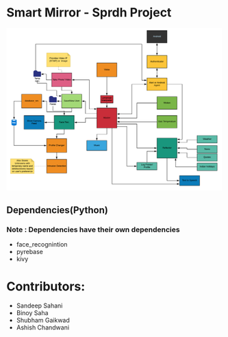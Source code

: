 # Smart Mirror - Sprdh Project
![](/docs/SoftwareStructure.png)

## Dependencies(Python)
### Note : Dependencies have their own dependencies
* face_recognintion 
* pyrebase
* kivy

# Contributors:
* Sandeep Sahani
* Binoy Saha
* Shubham Gaikwad
* Ashish Chandwani
